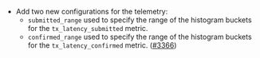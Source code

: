 - Add two new configurations for the telemetry:
  - `submitted_range` used to specify the range of the histogram
    buckets for the `tx_latency_submitted` metric.
  - `confirmed_range` used to specify the range of the histogram
    buckets for the `tx_latency_confirmed` metric.
  ([#3366](https://github.com/informalsystems/hermes/issues/3366))